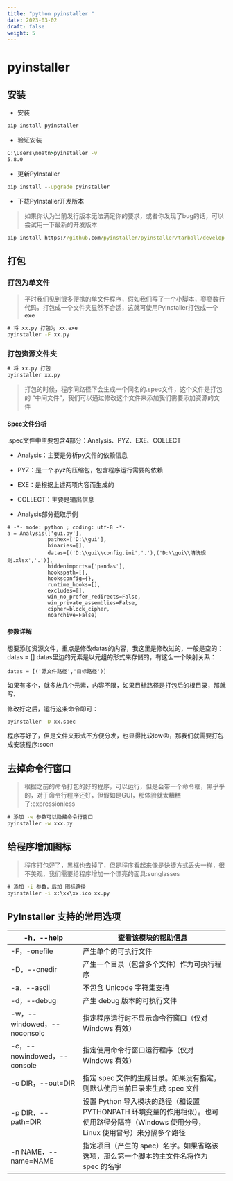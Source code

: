 ```yaml
---
title: "python pyinstaller "
date: 2023-03-02
draft: false
weight: 5
---
```



# pyinstaller 


## 安装

+ 安装

```cmd
pip install pyinstaller
```

+ 验证安装


```cmd
C:\Users\noatn>pyinstaller -v
5.8.0
```

+ 更新PyInstaller

```cmd
pip install --upgrade pyinstaller
```

+ 下载PyInstaller开发版本
> 如果你认为当前发行版本无法满足你的要求，或者你发现了bug的话，可以尝试用一下最新的开发版本

```cmd
pip install https://github.com/pyinstaller/pyinstaller/tarball/develop
```


## 打包



### 打包为单文件

> 平时我们见到很多便携的单文件程序，假如我们写了一个小脚本，寥寥数行代码，打包成一个文件夹显然不合适，这就可使用Pyinstaller打包成一个**exe**

```cmd
# 将 xx.py 打包为 xx.exe
pyinstaller -F xx.py
```


### 打包资源文件夹

```cmd
# 将 xx.py 打包
pyinstaller xx.py
```


> 打包的时候，程序同路径下会生成一个同名的.spec文件，这个文件是打包的 “中间文件”，我们可以通过修改这个文件来添加我们需要添加资源的文件


#### Spec文件分析

.spec文件中主要包含4部分：Analysis、PYZ、EXE、COLLECT


+ Analysis：主要是分析py文件的依赖信息
+ PYZ：是一个.pyz的压缩包，包含程序运行需要的依赖
+ EXE：是根据上述两项内容而生成的
+ COLLECT：主要是输出信息

+ Analysis部分截取示例

```
# -*- mode: python ; coding: utf-8 -*-
a = Analysis(['gui.py'],
             pathex=['D:\\gui'],
             binaries=[],
             datas=[('D:\\gui\\config.ini','.'),('D:\\gui\\清洗规则.xlsx','.')],
             hiddenimports=['pandas'],
             hookspath=[],
             hooksconfig={},
             runtime_hooks=[],
             excludes=[],
             win_no_prefer_redirects=False,
             win_private_assemblies=False,
             cipher=block_cipher,
             noarchive=False)
```

#### 参数详解


想要添加资源文件，重点是修改datas的内容，我这里是修改过的，一般是空的：datas = [] datas里边的元素是以元组的形式来存储的，有这么一个映射关系：

```
datas = [('源文件路径','目标路径')]
```

如果有多个，就多放几个元素，内容不限，如果目标路径是打包后的根目录，那就写.

修改好之后，运行这条命令即可：

```cmd
pyinstaller -D xx.spec
```

程序写好了，但是文件夹形式不方便分发，也显得比较low:stuck_out_tongue_winking_eye:，那我们就需要打包成安装程序:soon


## 去掉命令行窗口

> 根据之前的命令打包的好的程序，可以运行，但是会带一个命令框，黑乎乎的，对于命令行程序还好，但假如是GUI，那体验就太糟糕了:expressionless

```cmd
# 添加 -w 参数可以隐藏命令行窗口
pyinstaller -w xxx.py
```

## 给程序增加图标

> 程序打包好了，黑框也去掉了，但是程序看起来像是快捷方式丢失一样，很不美观，我们需要给程序增加一个漂亮的面具:sunglasses

```cmd
# 添加 -i 参数，后加 图标路径
pyinstaller -i x:\xx\xx.ico xx.py
```

## PyInstaller 支持的常用选项

| -h，--help | 查看该模块的帮助信息 |
| --- | --- |
| -F，-onefile | 产生单个的可执行文件 |
| -D，--onedir | 产生一个目录（包含多个文件）作为可执行程序 |
| -a，--ascii | 不包含 Unicode 字符集支持 |
| -d，--debug | 产生 debug 版本的可执行文件 |
| -w，--windowed，--noconsolc | 指定程序运行时不显示命令行窗口（仅对 Windows 有效） |
| -c，--nowindowed，--console | 指定使用命令行窗口运行程序（仅对 Windows 有效） |
| -o DIR，--out=DIR | 指定 spec 文件的生成目录。如果没有指定，则默认使用当前目录来生成 spec 文件 |
| -p DIR，--path=DIR | 设置 Python 导入模块的路径（和设置 PYTHONPATH 环境变量的作用相似）。也可使用路径分隔符（Windows 使用分号，Linux 使用冒号）来分隔多个路径 |
| -n NAME，--name=NAME | 指定项目（产生的 spec）名字。如果省略该选项，那么第一个脚本的主文件名将作为 spec 的名字 |



